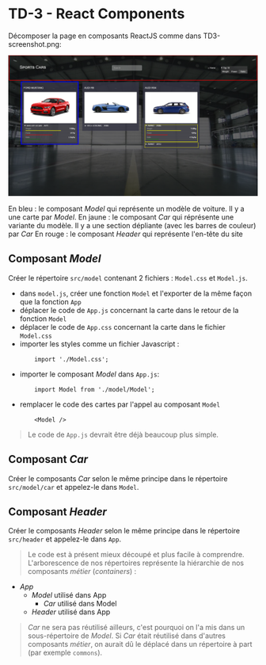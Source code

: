 
# TD-3 - React Components

Décomposer la page en composants ReactJS comme dans TD3-screenshot.png: 

![](./TD3-screenshot.png "Maquette")


En bleu : le composant _Model_ qui représente un modèle de voiture. Il y a une carte par _Model_.
En jaune : le composant _Car_ qui réprésente une variante du modèle. Il y a une section dépliante (avec les barres de couleur) par _Car_ 
En rouge : le composant _Header_ qui représente l'en-tête du site

## Composant _Model_
Créer le répertoire `src/model` contenant 2 fichiers : `Model.css` et `Model.js`.
- dans `model.js`, créer une fonction `Model` et l'exporter de la même façon que la fonction `App`
- déplacer le code de `App.js` concernant la carte dans le retour de la fonction `Model`
- déplacer le code de `App.css` concernant la carte dans le fichier `Model.css`
- importer les styles comme un fichier Javascript :
    ```
        import './Model.css';
    ```
- importer le composant _Model_ dans `App.js`:
    ```
        import Model from './model/Model';
    ```
- remplacer le code des cartes par l'appel au composant `Model`
    ```
        <Model />
    ```
> Le code de `App.js` devrait être déjà beaucoup plus simple.

## Composant _Car_
Créer le composants _Car_ selon le même principe dans le répertoire `src/model/car` et appelez-le dans `Model`.

## Composant _Header_
Créer le composants _Header_ selon le même principe dans le répertoire `src/header` et appelez-le dans `App`.

> Le code est à présent mieux découpé et plus facile à comprendre.
> L'arborescence de nos répertoires représente la hiérarchie de nos composants _métier_ (_containers_) :
 - _App_
   - _Model_ utilisé dans App
     - _Car_ utilisé dans Model
   - _Header_ utilisé dans App

> _Car_ ne sera pas réutilisé ailleurs, c'est pourquoi on l'a mis dans un sous-répertoire de _Model_.
> Si _Car_ était réutilisé dans d'autres composants _métier_, on aurait dû le déplacé dans un répertoire à part (par exemple `commons`).
